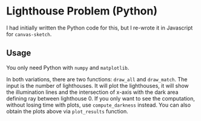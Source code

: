 # Lighthouse Problem (Python)

I had initially written the Python code for this, but I re-wrote it in Javascript for `canvas-sketch`.

## Usage

You only need Python with `numpy` and `matplotlib`.

In both variations, there are two functions: `draw_all` and `draw_match`. The input is the number of lighthouses. It will plot the lighthouses, it will show the illumination lines and the intersection of x-axis with the dark area defining ray between lighthouse 0. If you only want to see the computation, without losing time with plots, use `compute_darkness` instead. You can also obtain the plots above via `plot_results` function.
